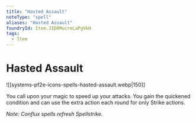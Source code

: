 ```yaml
---
title: "Hasted Assault"
noteType: "spell"
aliases: "Hasted Assault"
foundryId: Item.JID8MucrmLaPgVkH
tags:
  - Item
---
```


# Hasted Assault
![[systems-pf2e-icons-spells-hasted-assault.webp|150]]

You call upon your magic to speed up your attacks. You gain the quickened condition and can use the extra action each round for only Strike actions.

_Note: Conflux spells refresh Spellstrike._
